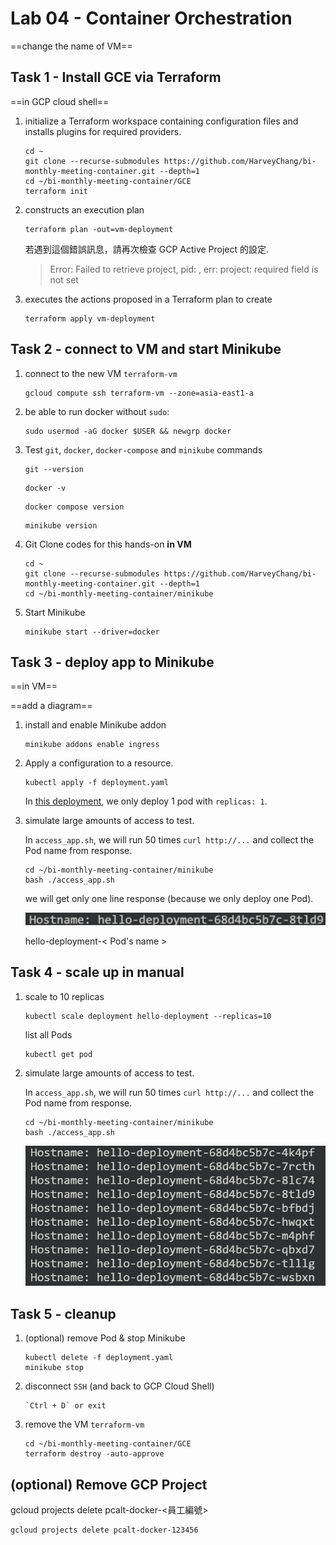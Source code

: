 # Lab 04 - Container Orchestration

==change the name of VM==

## Task 1 - Install GCE via Terraform

==in GCP cloud shell==

1. initialize a Terraform workspace containing configuration files and installs plugins for required providers.

    ```
    cd ~
    git clone --recurse-submodules https://github.com/HarveyChang/bi-monthly-meeting-container.git --depth=1
    cd ~/bi-monthly-meeting-container/GCE
    terraform init
    ```

2. constructs an execution plan
    ```
    terraform plan -out=vm-deployment
    ```

    若遇到這個錯誤訊息，請再次檢查 GCP Active Project 的設定.
    > Error: Failed to retrieve project, pid: , err: project: required field is not set

3. executes the actions proposed in a Terraform plan to create
    ```
    terraform apply vm-deployment
    ```


## Task 2 - connect to VM and start Minikube

1. connect to the new VM `terraform-vm`
    ```
    gcloud compute ssh terraform-vm --zone=asia-east1-a
    ```
2. be able to run docker without `sudo`:
    ```
    sudo usermod -aG docker $USER && newgrp docker
    ```

3. Test `git`, `docker`, `docker-compose` and `minikube` commands
    ```
    git --version
    ```

    ```
    docker -v
    ```

    ```
    docker compose version
    ```

    ```
    minikube version
    ```

4. Git Clone codes for this hands-on **in VM**
    ```
    cd ~
    git clone --recurse-submodules https://github.com/HarveyChang/bi-monthly-meeting-container.git --depth=1
    cd ~/bi-monthly-meeting-container/minikube
    ```

5. Start Minikube
    ```
    minikube start --driver=docker
    ```


## Task 3 - deploy app to Minikube

==in VM==

==add a diagram==

1. install and enable Minikube addon
    ```
    minikube addons enable ingress
    ```

2. Apply a configuration to a resource.
    ```
    kubectl apply -f deployment.yaml
    ```

    In [this deployment](../minikube/deployment.yaml), 
    we only deploy 1 pod with `replicas: 1`.

3. simulate large amounts of access to test.

   In `access_app.sh`, 
   we will run 50 times `curl http://...` and collect the Pod name from response.

    ```
    cd ~/bi-monthly-meeting-container/minikube
    bash ./access_app.sh
    ```

    we will get only one line response (because we only deploy one Pod).

    ![lb04_minikube_app_1_response](./images/lb04_minikube_app_1_response.png)

    hello-deployment-< Pod's name >
    

## Task 4 - scale up in manual

1. scale to 10 replicas
    ```
    kubectl scale deployment hello-deployment --replicas=10
    ```

    list all Pods
    ```
    kubectl get pod
    ```


2. simulate large amounts of access to test.

   In `access_app.sh`, 
   we will run 50 times `curl http://...` and collect the Pod name from response.

    ```
    cd ~/bi-monthly-meeting-container/minikube
    bash ./access_app.sh
    ```

    ![l04_access_app_after_scale](./images/l04_access_app_after_scale.png)


## Task 5 - cleanup

1. (optional) remove Pod & stop Minikube
    ```
    kubectl delete -f deployment.yaml
    minikube stop
    ```

2. disconnect `SSH` (and back to GCP Cloud Shell)
    ```
    `Ctrl + D` or exit
    ```

3. remove the VM `terraform-vm`
    ```
    cd ~/bi-monthly-meeting-container/GCE
    terraform destroy -auto-approve
    ```

## (optional) Remove GCP Project

gcloud projects delete pcalt-docker-<員工編號>
```
gcloud projects delete pcalt-docker-123456
```